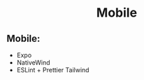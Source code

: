 <div>
  <h1 align="center">Mobile</h1>
</div>

## Mobile:
- Expo
- NativeWind
- ESLint + Prettier Tailwind